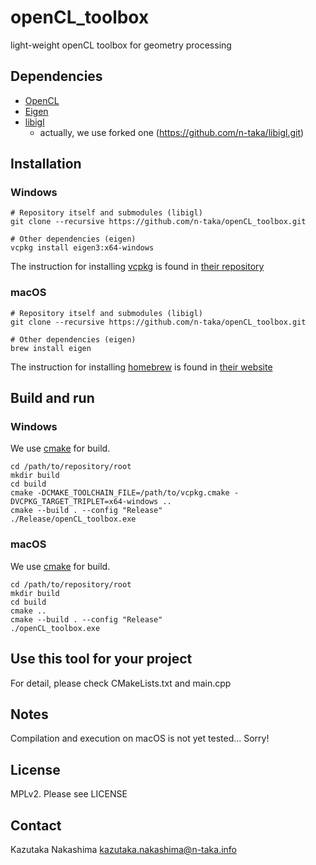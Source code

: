# openCL_toolbox
light-weight openCL toolbox for geometry processing

## Dependencies
- [OpenCL](https://www.khronos.org/opencl/)
- [Eigen](http://eigen.tuxfamily.org/index.php?title=Main_Page)
- [libigl](https://libigl.github.io/)
    - actually, we use forked one (https://github.com/n-taka/libigl.git)

## Installation
### Windows
```
# Repository itself and submodules (libigl)
git clone --recursive https://github.com/n-taka/openCL_toolbox.git

# Other dependencies (eigen)
vcpkg install eigen3:x64-windows
```
The instruction for installing [vcpkg](https://github.com/Microsoft/vcpkg) is found in [their repository](https://github.com/Microsoft/vcpkg)

### macOS
```
# Repository itself and submodules (libigl)
git clone --recursive https://github.com/n-taka/openCL_toolbox.git

# Other dependencies (eigen)
brew install eigen
```
The instruction for installing [homebrew](https://brew.sh/) is found in [their website](https://brew.sh/)

## Build and run
### Windows
We use [cmake](https://cmake.org/) for build.
```
cd /path/to/repository/root
mkdir build
cd build
cmake -DCMAKE_TOOLCHAIN_FILE=/path/to/vcpkg.cmake -DVCPKG_TARGET_TRIPLET=x64-windows ..
cmake --build . --config "Release"
./Release/openCL_toolbox.exe
```

### macOS
We use [cmake](https://cmake.org/) for build.
```
cd /path/to/repository/root
mkdir build
cd build
cmake ..
cmake --build . --config "Release"
./openCL_toolbox.exe
```

## Use this tool for your project
For detail, please check CMakeLists.txt and main.cpp

## Notes
Compilation and execution on macOS is not yet tested... Sorry!

## License
MPLv2. Please see LICENSE

## Contact
Kazutaka Nakashima [kazutaka.nakashima@n-taka.info](mailto:kazutaka.nakashima@n-taka.info)
